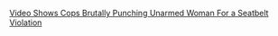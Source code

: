 <a href="http://usuncut.com/news/video-shows-cops-brutally-punching-unarmed-woman-for-a-seatbelt-violation/" target="_blank">Video Shows Cops Brutally Punching Unarmed Woman For a Seatbelt Violation</a>

